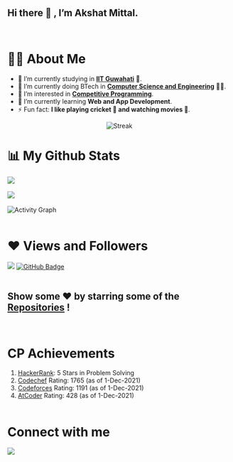 ## Hi there 👋 , I’m Akshat Mittal.
<br>

# 👨‍🎓 About Me
- 🔭 I’m currently studying in **[IIT Guwahati](https://www.iitg.ac.in/)** 🏫.
- 🌱 I’m currently doing BTech in **[Computer Science and Engineering](https://www.iitg.ac.in/cse/)** 👨‍💻.
- 👀 I’m interested in **[Competitive Programming](#cp-achievements)**.
- 🌱 I’m currently learning **Web and App Development**.
- ⚡ Fun fact: **I like playing cricket 🏏 and watching movies 🍿**.
 <p align="center">
    <img title="Stats" alt="Streak" src="https://github-readme-streak-stats.herokuapp.com/?user=akshatmittal2002&theme=black-ice&hide_border=true&stroke=0000&background=060A0CD0"/>
</p>

# 📊 My Github Stats

<img src="https://github-readme-stats.vercel.app/api?username=akshatmittal2002&&show_icons=true&title_color=F4F704&icon_color=bb2acf&text_color=daf7dc&bg_color=151515">
<br><br>
<img src="https://github-readme-stats.vercel.app/api/top-langs/?username=akshatmittal2002&layout=compact">
<br><br>
<img alt="Activity Graph" src="https://activity-graph.herokuapp.com/graph?username=akshatmittal2002&bg_color=0D1117&color=5BCDEC&line=5BCDEC&point=FFFFFF&hide_border=true" />
<br>
<br>

# ❤ Views and Followers
<img src="https://komarev.com/ghpvc/?username=akshatmittal2002">
<a href="https://github.com/akshatmittal2002?tab=followers">
<img src="https://img.shields.io/github/followers/akshatmittal2002?label=Followers&style=social" alt="GitHub Badge"></a>
<br><br>

## Show some ❤️ by starring some of the [Repositories](https://github.com/akshatmittal2002?tab=repositories) !
<br>

# CP Achievements
1. [HackerRank](https://www.hackerrank.com/akshatmittal2002): 5 Stars in Problem Solving
2. [Codechef](https://www.codechef.com/users/akshat_mittal) Rating: 1765 (as of 1-Dec-2021)
3. [Codeforces](https://codeforces.com/profile/superstar2110) Rating: 1191 (as of 1-Dec-2021)
4. [AtCoder](https://atcoder.jp/users/akshatmittal2002) Rating: 428 (as of 1-Dec-2021)
<br><br>

# Connect with me

<p><a href = "https://www.facebook.com/akshat.mittal.942"><img src="https://img.icons8.com/fluent/48/000000/facebook.png"/></a></p>
